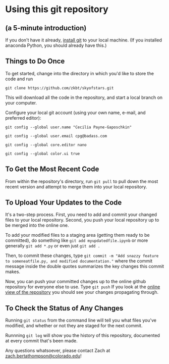 Using this git repository
===============================
(a 5-minute introduction)
-------------------------

If you don't have it already, [install git](http://git-scm.com/book/en/v2/Getting-Started-Installing-Git) to your local machine. (If you installed anaconda Python, you should already have this.)

Things to Do Once
-----------------
To get started, change into the directory in which you'd like to store the code and run

`git clone https://github.com/zkbt/skyofstars.git`

This will download all the code in the repository, and start a local branch on your computer.

Configure your local git account (using your own name, e-mail, and preferred editor):

`git config --global user.name "Cecilia Payne-Gaposchkin"`

`git config --global user.email cpg@badass.com`

`git config --global core.editor nano`

`git config --global color.ui true`

To Get the Most Recent Code
---------------------------
From within the repository's directory, run
`git pull`
to pull down the most recent version and attempt to merge them into your local repository.

To Upload Your Updates to the Code
----------------------------------
It's a two-step process. First, you need to add and commit your changed files to your local repository. Second, you push your local repository up to be merged into the online one.


To add your modified files to a staging area (getting them ready to be committed), do something like
`git add myupdatedfile.ipynb`
or more generally
`git add *.py`
or even just
`git add .`

Then, to commit these changes, type
`git commit -m "Add snazzy feature to someneatfile.py, and modified documentation."`
where the commit message inside the double quotes summarizes the key changes this commit makes.

Now, you can push your committed changes up to the online github repository for everyone else to use. Type
`git push`
If you look at the [online view of the repository](https://github.com/zkbt/skyofstars) you should see your changes propagating through.

To Check the Status of Any Changes
----------------------------------
Running `git status` from the command line will tell you what files you've modified, and whether or not they are staged for the next commit.

Runnning `git log` will show you the history of this repository, documented at every commit that's been made.

Any questions whatsoever, please contact Zach at zach.bertathompson@colorado.edu!
